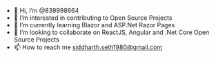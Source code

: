 - 👋 Hi, I’m @839998664
- 👀 I’m interested in contributing to Open Source Projects
- 🌱 I’m currently learning Blazor and ASP.Net Razor Pages
- 💞️ I’m looking to collaborate on ReactJS, Angular and .Net Core Open Source Projects
- 📫 How to reach me siddharth.seth1980@gmail.com

<!---
839998664/839998664 is a ✨ special ✨ repository because its `README.md` (this file) appears on your GitHub profile.
You can click the Preview link to take a look at your changes.
--->
